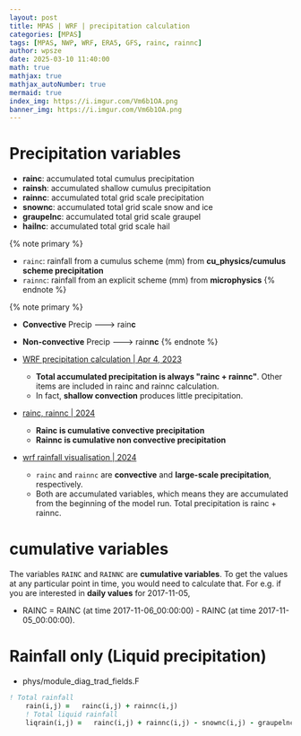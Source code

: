 ```yaml
---
layout: post
title: MPAS | WRF | precipitation calculation
categories: [MPAS]
tags: [MPAS, NWP, WRF, ERA5, GFS, rainc, rainnc]
author: wpsze
date: 2025-03-10 11:40:00
math: true
mathjax: true
mathjax_autoNumber: true
mermaid: true
index_img: https://i.imgur.com/Vm6b1OA.png
banner_img: https://i.imgur.com/Vm6b1OA.png
---
```


# Precipitation variables

- **rainc**: accumulated total cumulus precipitation
- **rainsh**: accumulated shallow cumulus precipitation
- **rainnc**: accumulated total grid scale precipitation
- **snownc**: accumulated total grid scale snow and ice
- **graupelnc**: accumulated total grid scale graupel
- **hailnc**: accumulated total grid scale hail

{% note primary %}
- `rainc`:		rainfall from a cumulus scheme (mm) from **cu_physics/cumulus scheme precipitation**
- `rainnc`:		rainfall from an explicit scheme (mm) from **microphysics**
{% endnote %}

{% note primary %}
- **Convective** Precip ---> rain**c**
- **Non-convective** Precip ---> rain**nc**
{% endnote %}

- [WRF precipitation calculation | Apr 4, 2023](https://forum.mmm.ucar.edu/threads/wrf-precipitation-calculation.12798/#post-30917)
  - **Total accumulated precipitation is always "rainc + rainnc"**. Other items are included in rainc and rainnc calculation.
  - In fact, **shallow convection** produces little precipitation.
- [rainc, rainnc | 2024](https://forum.mmm.ucar.edu/threads/rainc-rainnc.16696/#post-41178)
  - **Rainc is cumulative convective precipitation**
  - **Rainnc is cumulative non convective precipitation**
- [wrf rainfall visualisation | 2024](https://forum.mmm.ucar.edu/threads/wrf-rainfall-visualisation.17086/#post-41902)
  - `rainc` and `rainnc` are **convective** and **large-scale precipitation**, respectively. 
  - Both are accumulated variables, which means they are accumulated from the beginning of the model run. Total precipitation is rainc + rainnc.
  
# cumulative variables

The variables `RAINC` and `RAINNC` are **cumulative variables**. To get the values at any particular point in time, you would need to calculate that. For e.g. if you are interested in **daily values** for 2017-11-05,

- RAINC = RAINC (at time 2017-11-06_00:00:00) - RAINC (at time 2017-11-05_00:00:00).


# Rainfall only (Liquid precipitation)

- phys/module_diag_trad_fields.F
  
```fortran
! Total rainfall
    rain(i,j) =   rainc(i,j) + rainnc(i,j)
    ! Total liquid rainfall
    liqrain(i,j) =   rainc(i,j) + rainnc(i,j) - snownc(i,j) - graupelnc(i,j) - hailnc(i,j)
```